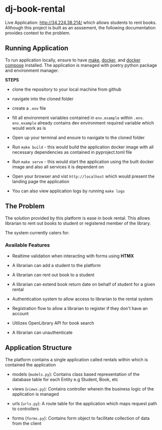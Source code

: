 # dj-book-rental

Live Application: http://34.224.38.214/  which allows students to rent books. Although this project is built as an asssement, the following documentation provides context to the problem.

## Running Application

To run application locally, ensure to have [make](https://leangaurav.medium.com/how-to-setup-install-gnu-make-on-windows-324480f1da69), [docker](https://docs.docker.com/engine/install/), and [docker compose](https://docs.docker.com/compose/install/) installed. The application is managed with poetry python package and environment manager.

**STEPS**

- clone the repository to your local machine from github

- navigate into the cloned folder

- create a `.env` file 

- fill all environment variables contained in `env.example` within `.env`. `env.example` already contains dev environment required variable which would work as is

- Open up your terminal and ensure to navigate to the cloned folder

- Run `make build` - this would build the application docker image with all necessary dependencies as contained in pyproject.toml file

- Run `make serve` - this would start the application using the built docker image and also all services it is dependent on

- Open your browser and vist `http://localhost` which would present the landing page the application

- You can also view application logs by running `make logs`


## The Problem

The solution provided by this platform is ease in book rental. This allows librarian to rent out books to student or registered member of the library.

The system currently caters for:

### Available Features

- Realtime validation when interacting with forms using **HTMX**

- A librarian can add a student to the platform

- A librarian can rent out book to a student

- A librarian can extend book return date on behalf of student for a given rental

- Authentication system to allow access to librarian to the rental system

- Registration flow to allow a librarian to register if they don't have an account 

- Utilizes OpenLibrary API for book search

- A librarian can unauthenticate


## Application Structure

The platform contains a single application called rentals within which is contained the application

- models (`models.py`): Contains class based representation of the database table for each Entity e.g Student, Book, etc

- views (`views.py`): Contains controller wherein the business logic of the application is managed

- urls (`urls.py`): A route table for the application which maps request path to controllers

- forms (`forms.py`): Contains form object to facilitate collection of data from the client





